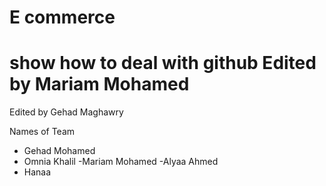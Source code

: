 

# E commerce

show how to deal with github
Edited by Mariam Mohamed
=======
Edited by Gehad Maghawry
 
Names of Team  

- Gehad Mohamed 
- Omnia Khalil
-Mariam Mohamed 
-Alyaa Ahmed 
- Hanaa
